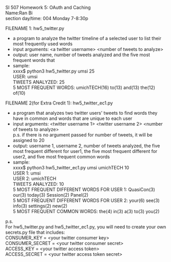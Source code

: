 
SI 507 
Homework 5: OAuth and Caching <br />
Name:Ran Bi<br />
section day/time: 004 Monday 7-8:30p<br />

FILENAME 1: hw5_twitter.py
- a program to analyze the twitter timeline of a selected user to list their most frequently used words
- input arguments: \<a twitter username\> \<number of tweets to analyze\>
- output: user name, number of tweets analyzed and the five most frequent words that 
- sample:<br />
	xxxx$ python3 hw5_twitter.py umsi 25 <br />
	USER: umsi <br />
	TWEETS ANALYZED: 25 <br />
	5 MOST FREQUENT WORDS: umichTECH(16) to(13) and(13) the(12) of(10) <br />

FILENAME 2(for Extra Credit 1): hw5_twitter_ec1.py
- a program that analyzes two twitter users' tweets to find words they have in common and words that are unique to each user
- input arguments: \<twitter username 1\> \<twitter username 2\> \<number of tweets to analyze\> <br />
p.s. if there is no argument passed for number of tweets, it will be assigned to 20
- output: username 1, username 2, number of tweets analyzed, the five most frequent different for user1, the five most frequent different for user2, and five most frequent common words
- sample:<br />
	xxxx$ python3 hw5_twitter_ec1.py umsi umichTECH 10 <br />
	USER 1: umsi <br />
	USER 2: umichTECH <br />
	TWEETS ANALYZED: 10 <br />
	5 MOST FREQUENT DIFFERENT WORDS FOR USER 1: QuasiCon(3) our(3) today(3) Session(2) Panel(2) <br />
	5 MOST FREQUENT DIFFERENT WORDS FOR USER 2: your(6) see(3) info(3) settings(2) new(2) <br />
	5 MOST FREQUENT COMMON WORDS: the(4) in(3) a(3) to(3) you(2) <br />

p.s.<br />
For hw5_twitter.py and hw5_twitter_ec1.py, you will need to create your own secrets.py file that includes:<br />
CONSUMER_KEY = \<your twitter consumer key\> <br />
CONSUMER_SECRET = \<your twitter consumer secret\> <br />
ACCESS_KEY = \<your twitter access token\> <br />
ACCESS_SECRET = \<your twitter access token secret\> <br />

